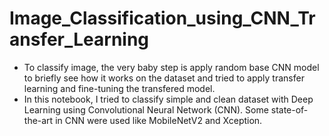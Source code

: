 # Image_Classification_using_CNN_Transfer_Learning

- To classify image, the very baby step is apply random base CNN model to briefly see how it works on the dataset and tried to apply transfer learning and fine-tuning the transfered model.
- In this notebook, I tried to classify simple and clean dataset with Deep Learning using Convolutional Neural Network (CNN). Some state-of-the-art in CNN were used like MobileNetV2 and Xception.
